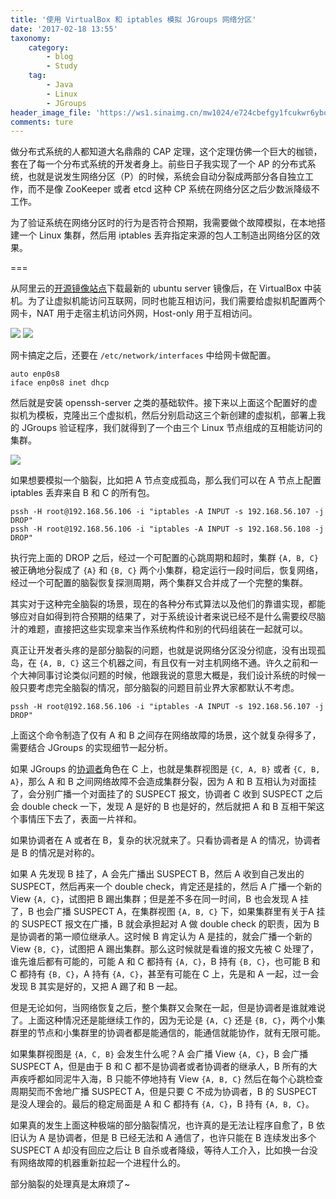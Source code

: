 ```yaml
---
title: '使用 VirtualBox 和 iptables 模拟 JGroups 网络分区'
date: '2017-02-18 13:55'
taxonomy:
    category:
        - blog
        - Study
    tag:
        - Java
        - Linux
        - JGroups
header_image_file: 'https://ws1.sinaimg.cn/mw1024/e724cbefgy1fcukwr6yboj211w0dtdma'
comments: ture
---
```


做分布式系统的人都知道大名鼎鼎的 CAP 定理，这个定理仿佛一个巨大的枷锁，套在了每一个分布式系统的开发者身上。前些日子我实现了一个 AP 的分布式系统，也就是说发生网络分区（P）的时候，系统会自动分裂成两部分各自独立工作，而不是像 ZooKeeper 或者 etcd 这种 CP 系统在网络分区之后少数派降级不工作。

为了验证系统在网络分区时的行为是否符合预期，我需要做个故障模拟，在本地搭建一个 Linux 集群，然后用 iptables 丢弃指定来源的包人工制造出网络分区的效果。

===

从阿里云的[开源镜像站点][1]下载最新的 ubuntu server 镜像后，在 VirtualBox 中装机。为了让虚拟机能访问互联网，同时也能互相访问，我们需要给虚拟机配置两个网卡，NAT 用于走宿主机访问外网，Host-only 用于互相访问。

![](https://ws1.sinaimg.cn/large/e724cbefgy1fcuhb8weqpj20lb0c6ta0)
![](https://ws1.sinaimg.cn/large/e724cbefgy1fcuhbmah21j20lb0c6gn0)

网卡搞定之后，还要在 `/etc/network/interfaces` 中给网卡做配置。

```
auto enp0s8
iface enp0s8 inet dhcp
```

然后就是安装 openssh-server 之类的基础软件。接下来以上面这个配置好的虚拟机为模板，克隆出三个虚拟机，然后分别启动这三个新创建的虚拟机，部署上我的 JGroups 验证程序，我们就得到了一个由三个 Linux 节点组成的互相能访问的集群。

![](https://ws1.sinaimg.cn/large/e724cbefgy1fcuhq0mddsj20ri0c0mxn)

如果想要模拟一个脑裂，比如把 A 节点变成孤岛，那么我们可以在 A 节点上配置 iptables 丢弃来自 B 和 C 的所有包。

```
pssh -H root@192.168.56.106 -i "iptables -A INPUT -s 192.168.56.107 -j DROP"
pssh -H root@192.168.56.106 -i "iptables -A INPUT -s 192.168.56.108 -j DROP"
```

执行完上面的 DROP 之后，经过一个可配置的心跳周期和超时，集群 `{A, B, C}` 被正确地分裂成了 `{A}` 和 `{B, C}` 两个小集群，稳定运行一段时间后，恢复网络，经过一个可配置的脑裂恢复探测周期，两个集群又合并成了一个完整的集群。

其实对于这种完全脑裂的场景，现在的各种分布式算法以及他们的靠谱实现，都能够应对自如得到符合预期的结果了，对于系统设计者来说已经不是什么需要绞尽脑汁的难题，直接把这些实现拿来当作系统构件和别的代码组装在一起就可以。

真正让开发者头疼的是部分脑裂的问题，也就是说网络分区没分彻底，没有出现孤岛，在 `{A, B, C}` 这三个机器之间，有且仅有一对主机网络不通。许久之前和一个大神同事讨论类似问题的时候，他跟我说的意思大概是，我们设计系统的时候一般只要考虑完全脑裂的情况，部分脑裂的问题目前业界大家都默认不考虑。

```
pssh -H root@192.168.56.106 -i "iptables -A INPUT -s 192.168.56.107 -j DROP"
```

上面这个命令制造了仅有 A 和 B 之间存在网络故障的场景，这个就复杂得多了，需要结合 JGroups 的实现细节一起分析。

如果 JGroups 的[协调者][2]角色在 C 上，也就是集群视图是 `{C, A, B}` 或者  `{C, B, A}`，那么 A 和 B 之间网络故障不会造成集群分裂，因为 A 和 B 互相认为对面挂了，会分别广播一个对面挂了的 SUSPECT 报文，协调者 C 收到 SUSPECT 之后会 double check 一下，发现 A 是好的 B 也是好的，然后就把 A 和 B 互相干架这个事情压下去了，表面一片祥和。

如果协调者在 A 或者在 B，复杂的状况就来了。只看协调者是 A 的情况，协调者是 B 的情况是对称的。

如果 A 先发现 B 挂了，A 会先广播出 SUSPECT B，然后 A 收到自己发出的 SUSPECT，然后再来一个 double check，肯定还是挂的，然后 A 广播一个新的 View `{A, C}`，试图把 B 踢出集群；但是差不多在同一时间，B 也会发现 A 挂了，B 也会广播 SUSPECT A，在集群视图 `{A, B, C}` 下，如果集群里有关于A 挂的 SUSPECT 报文在广播，B 就会承担起对 A 做 double check 的职责，因为 B 是协调者的第一顺位继承人。这时候 B 肯定认为 A 是挂的，就会广播一个新的 View  `{B, C}`，试图把 A 踢出集群。那么这时候就是看谁的报文先被 C 处理了，谁先谁后都有可能的，可能 A 和 C 都持有 `{A, C}`，B 持有 `{B, C}`，也可能 B 和 C 都持有 `{B, C}`，A 持有 `{A, C}`，甚至有可能在 C 上，先是和 A 一起，过一会发现 B 其实是好的，又把 A 踢了和 B 一起。

但是无论如何，当网络恢复之后，整个集群又会聚在一起，但是协调者是谁就难说了。上面这种情况还是能继续工作的，因为无论是 `{A, C}` 还是 `{B, C}`，两个小集群里的节点和小集群里的协调者都是能通信的，能通信就能协作，就有无限可能。

如果集群视图是 `{A, C, B}` 会发生什么呢？A 会广播 View `{A, C}`，B 会广播 SUSPECT A，但是由于 B 和 C 都不是协调者或者协调者的继承人，B 所有的大声疾呼都如同泥牛入海，B 只能不停地持有 View `{A, B, C}` 然后在每个心跳检查周期契而不舍地广播  SUSPECT A，但是只要 C 不成为协调者，B 的 SUSPECT 是没人理会的。最后的稳定局面是 A 和 C 都持有 `{A, C}`，B 持有 `{A, B, C}`。

如果真的发生上面这种极端的部分脑裂情况，也许真的是无法让程序自愈了，B 依旧认为 A 是协调者，但是 B 已经无法和 A 通信了，也许只能在 B 连续发出多个 SUSPECT A 却没有回应之后让 B 自杀或者降级，等待人工介入，比如换一台没有网络故障的机器重新拉起一个进程什么的。

部分脑裂的处理真是太麻烦了~

[1]: http://mirrors.aliyun.com/
[2]: http://www.jgroups.org/manual/html/user-channel.html#View